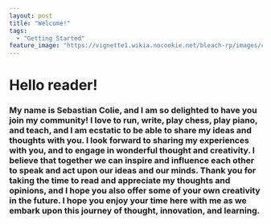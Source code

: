 ```yaml
---
layout: post
title: "Welcome!"
tags:
  - "Getting Started"
feature_image: "https://vignette1.wikia.nocookie.net/bleach-rp/images/c/ca/Beautiful-forest-43250.jpg/revision/latest?cb=20140220185227"
---
```


# Hello reader!  
### My name is Sebastian Colie, and I am so delighted to have you join my community! I love to run, write, play chess, play piano, and teach, and I am ecstatic to be able to share my ideas and thoughts with you. I look forward to sharing my experiences with you, and to engage in wonderful thought and creativity. I believe that together we can inspire and influence each other to speak and act upon our ideas and our minds. Thank you for taking the time to read and appreciate my thoughts and opinions, and I hope you also offer some of your own creativity in the future. I hope you enjoy your time here with me as we embark upon this journey of thought, innovation, and learning. 
